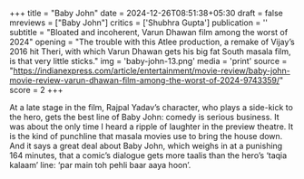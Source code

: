 +++
title = "Baby John"
date = 2024-12-26T08:51:38+05:30
draft = false
mreviews = ["Baby John"]
critics = ['Shubhra Gupta']
publication = ''
subtitle = "Bloated and incoherent, Varun Dhawan film among the worst of 2024"
opening = "The trouble with this Atlee production, a remake of Vijay’s 2016 hit Theri, with which Varun Dhawan gets his big fat South masala film, is that very little sticks."
img = 'baby-john-13.png'
media = 'print'
source = "https://indianexpress.com/article/entertainment/movie-review/baby-john-movie-review-varun-dhawan-film-among-the-worst-of-2024-9743359/"
score = 2
+++

At a late stage in the film, Rajpal Yadav’s character, who plays a side-kick to the hero, gets the best line of Baby John: comedy is serious business. It was about the only time I heard a ripple of laughter in the preview theatre. It is the kind of punchline that masala movies use to bring the house down. And it says a great deal about Baby John, which weighs in at a punishing 164 minutes, that a comic’s dialogue gets more taalis than the hero’s ‘taqia kalaam’ line: ‘par main toh pehli baar aaya hoon’.
